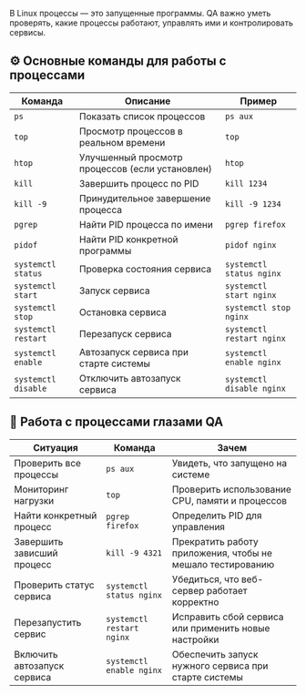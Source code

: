 В Linux процессы — это запущенные программы. QA важно уметь проверять, какие процессы работают, управлять ими и контролировать сервисы.
## ⚙️ Основные команды для работы с процессами
| Команда             | Описание                                        | Пример                    |
| ------------------- | ----------------------------------------------- | ------------------------- |
| `ps`                | Показать список процессов                       | `ps aux`                  |
| `top`               | Просмотр процессов в реальном времени           | `top`                     |
| `htop`              | Улучшенный просмотр процессов (если установлен) | `htop`                    |
| `kill`              | Завершить процесс по PID                        | `kill 1234`               |
| `kill -9`           | Принудительное завершение процесса              | `kill -9 1234`            |
| `pgrep`             | Найти PID процесса по имени                     | `pgrep firefox`           |
| `pidof`             | Найти PID конкретной программы                  | `pidof nginx`             |
| `systemctl status`  | Проверка состояния сервиса                      | `systemctl status nginx`  |
| `systemctl start`   | Запуск сервиса                                  | `systemctl start nginx`   |
| `systemctl stop`    | Остановка сервиса                               | `systemctl stop nginx`    |
| `systemctl restart` | Перезапуск сервиса                              | `systemctl restart nginx` |
| `systemctl enable`  | Автозапуск сервиса при старте системы           | `systemctl enable nginx`  |
| `systemctl disable` | Отключить автозапуск сервиса                    | `systemctl disable nginx` |
## 🧠 Работа с процессами глазами QA
| Ситуация                    | Команда                   | Зачем                                                      |
| --------------------------- | ------------------------- | ---------------------------------------------------------- |
| Проверить все процессы      | `ps aux`                  | Увидеть, что запущено на системе                           |
| Мониторинг нагрузки         | `top`                     | Проверить использование CPU, памяти и процессов            |
| Найти конкретный процесс    | `pgrep firefox`           | Определить PID для управления                              |
| Завершить зависший процесс  | `kill -9 4321`            | Прекратить работу приложения, чтобы не мешало тестированию |
| Проверить статус сервиса    | `systemctl status nginx`  | Убедиться, что веб-сервер работает корректно               |
| Перезапустить сервис        | `systemctl restart nginx` | Исправить сбой сервиса или применить новые настройки       |
| Включить автозапуск сервиса | `systemctl enable nginx`  | Обеспечить запуск нужного сервиса при старте системы       |